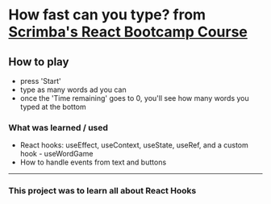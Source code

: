 # How fast can you type? from [Scrimba's React Bootcamp Course](https://scrimba.com/learn/react)

## How to play

- press 'Start'
- type as many words ad you can
- once the 'Time remaining' goes to 0, you'll see how many words you typed at the bottom

### What was learned / used

- React hooks: useEffect, useContext, useState, useRef, and a custom hook - useWordGame
- How to handle events from text and buttons

---

### This project was to learn all about React Hooks
